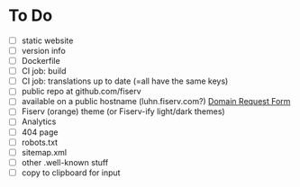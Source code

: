 # To Do

- [ ] static website
- [ ] version info
- [ ] Dockerfile
- [ ] CI job: build
- [ ] CI job: translations up to date (=all have the same keys)
- [ ] public repo at github.com/fiserv
- [ ] available on a public hostname (luhn.fiserv.com?)  [Domain Request Form](https://fiservcorp.sharepoint.com/sites/fuel-fiserv-brand/SitePages/Domain-Request-Form.aspx)
- [ ] Fiserv (orange) theme (or Fiserv-ify light/dark themes)
- [ ] Analytics
- [ ] 404 page
- [ ] robots.txt
- [ ] sitemap.xml
- [ ] other .well-known stuff
- [ ] copy to clipboard for input
